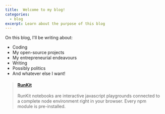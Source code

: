 ```yaml
---
title:  Welcome to my blog!
categories: 
  - blog
excerpt: Learn about the purpose of this blog
---
```




On this blog, I'll be writing about:
- Coding
- My open-source projects
- My entrepreneurial endeavours
- Writing
- Possibly politics
- And whatever else I want!

<blockquote class="embedly-card"><h4><a href="https://runkit.com/nebrelbug/squirrellyjs-basic-example">RunKit</a></h4><p>RunKit notebooks are interactive javascript playgrounds connected to a complete node environment right in your browser. Every npm module is pre-installed.</p></blockquote>
<script async src="//cdn.embedly.com/widgets/platform.js" charset="UTF-8"></script>